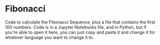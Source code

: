 # Fibonacci
Code to calculate the Fibonacci Sequence, plus a file that contains the first 100 numbers.
Code is in a Jupyter Notebooks file, and in Python, but if you're able to open it here, you can just copy and paste it and change it for whatever language you want to change it to.
